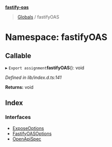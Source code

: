 **[fastify-oas](../README.md)**

> [Globals](../README.md) / fastifyOAS

# Namespace: fastifyOAS

## Callable

▸ `Export assignment`**fastifyOAS**(): void

_Defined in lib/index.d.ts:141_

**Returns:** void

## Index

### Interfaces

- [ExposeOptions](../interfaces/fastifyoas.exposeoptions.md)
- [FastifyOASOptions](../interfaces/fastifyoas.fastifyoasoptions.md)
- [OpenApiSpec](../interfaces/fastifyoas.openapispec.md)
